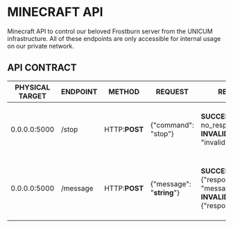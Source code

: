 # MINECRAFT API
Minecraft API to control our beloved Frostburn server from the UNICUM infrastructure. All of these endpoints are only accessible for internal usage on our private network. 

## API CONTRACT
| PHYSICAL TARGET | ENDPOINT | METHOD | REQUEST | RESPONSE | WHAT DOES IT DO?
|--|--|--|--|--|--|
| 0.0.0.0:5000 | /stop | HTTP:**POST** | {"command": "stop"} | **SUCCESSFUL** no_response **INVALID** {"response": "invalid"} | Backend injects "/stop" command into minecraft server console then terminates self process
|0.0.0.0:5000 | /message | HTTP:**POST** | {"message": "**string**"} | **SUCCESSFUL** {"response": "message_sent"} **INVALID** {"response":"invalid"} | Backend injects "/say ${message:String}" into minecraft server console to enable automated messages
